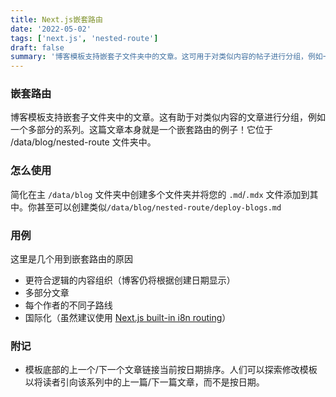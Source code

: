 ```yaml
---
title: Next.js嵌套路由
date: '2022-05-02'
tags: ['next.js', 'nested-route']
draft: false
summary: '博客模板支持嵌套子文件夹中的文章。这可用于对类似内容的帖子进行分组，例如一个多部分的课程。这篇文章本身就是一个嵌套路由的例子。'
---
```


### 嵌套路由

博客模板支持嵌套子文件夹中的文章。这有助于对类似内容的文章进行分组，例如一个多部分的系列。这篇文章本身就是一个嵌套路由的例子！它位于 /data/blog/nested-route 文件夹中。

### 怎么使用

简化在主 `/data/blog` 文件夹中创建多个文件夹并将您的 `.md`/`.mdx` 文件添加到其中。你甚至可以创建类似`/data/blog/nested-route/deploy-blogs.md`

### 用例

这里是几个用到嵌套路由的原因

- 更符合逻辑的内容组织（博客仍将根据创建日期显示）
- 多部分文章
- 每个作者的不同子路线
- 国际化（虽然建议使用 [Next.js built-in i8n routing](https://nextjs.org/docs/advanced-features/i18n-routing)）

### 附记

- 模板底部的上一个/下一个文章链接当前按日期排序。人们可以探索修改模板以将读者引向该系列中的上一篇/下一篇文章，而不是按日期。
